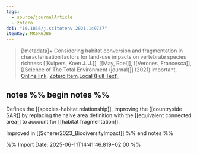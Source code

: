 ```yaml
---
tags:
  - source/journalArticle
  - zotero
doi: "10.1016/j.scitotenv.2021.149737"
itemKey: MR6RGJB6
---
```

>[!metadata]+
> Considering habitat conversion and fragmentation in characterisation factors for land-use impacts on vertebrate species richness
> [[Kuipers, Koen J. J.]], [[May, Roel]], [[Verones, Francesca]], 
> [[Science of The Total Environment (journal)]] (2021)
> important, 
> [Online link](https://linkinghub.elsevier.com/retrieve/pii/S0048969721048129), [Zotero Item](zotero://select/library/items/MR6RGJB6),[Local (Full Text)](file://C:/Users/aburg/Documents/references/zotero/storage/6AZGPTR2/Kuipers2021_Consideringhabitat.pdf), 

## notes %% begin notes %% 
Defines the [[species-habitat relationship]], improving the [[countryside SAR]] by replacing the naive area definition with the [[equivalent connected area]] to account for [[habitat fragmentation]].

Improved in [[Scherer2023_BiodiversityImpact]]
%% end notes %%

%% Import Date: 2025-06-11T14:41:46.819+02:00 %%
